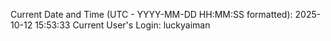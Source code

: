 Current Date and Time (UTC - YYYY-MM-DD HH:MM:SS formatted): 2025-10-12 15:53:33
Current User's Login: luckyaiman
